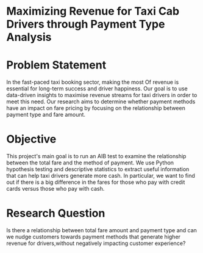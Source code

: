 # Maximizing Revenue for Taxi Cab Drivers through Payment Type Analysis 

# Problem Statement
In the fast-paced taxi booking sector, making the most Of revenue is essential for long-term success and driver happiness. Our goal is to use data-driven insights to maximise revenue streams for taxi drivers in order to meet this need. Our research aims to determine whether payment methods have an impact on fare pricing by focusing on the relationship between payment type and fare amount.

# Objective
This project's main goal is to run an AIB test to examine the relationship between the total fare and the method of payment. We use Python hypothesis testing and descriptive statistics to extract useful information that can help taxi drivers generate more cash. In particular, we want to find out if there is a big difference in the fares for those who pay with credit cards versus those who pay with cash.

# Research Question
Is there a relationship between total fare amount and payment type and can we nudge customers towards payment methods that generate higher revenue for drivers,without negatively impacting customer experience?
